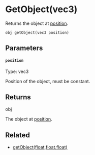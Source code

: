 # GetObject(vec3)

Returns the object at [position](#position).

```
obj getObject(vec3 position)
```

## Parameters

#### `position`
Type: vec3

Position of the object, must be constant.

## Returns

obj

The object at [position](#position).

## Related

 - [getObject(float,float,float)](/MdDocs/Functions/Objects/GetObject2.md)

